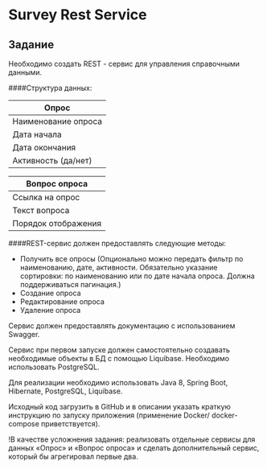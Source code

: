# Survey Rest Service

## Задание

Необходимо создать REST - сервис для управления справочными данными.

####Структура данных:

Опрос|
--------------------|
Наименование опроса |
Дата начала |
Дата окончания |
Активность (да/нет) |

Вопрос опроса|
-----------------|
Ссылка на опрос|
Текст вопроса|
Порядок отображения|

####REST-сервис должен предоставлять следующие методы:
- Получить все опросы (Опционально можно передать фильтр по наименованию, дате, активности. Обязательно указание сортировки: по наименованию или по дате начала опроса. Должна поддерживаться пагинация.)
- Создание опроса
- Редактирование опроса
- Удаление опроса

Cервис должен предоставлять документацию с использованием Swagger.

Cервис при первом запуске должен самостоятельно создавать необходимые объекты в БД с помощью Liquibase.
Необходимо использовать PostgreSQL.

Для реализации необходимо использовать Java 8, Spring Boot, Hibernate, PostgreSQL, Liquibase.

Исходный код загрузить в GitHub и в описании указать краткую инструкцию по запуску приложения (применение Docker/ docker-compose приветствуется).

!В качестве усложнения задания: реализовать отдельные сервисы для данных «Опрос» и «Вопрос опроса» и сделать дополнительный сервис, который бы агрегировал первые два. 
